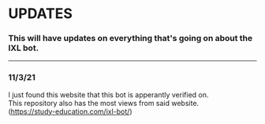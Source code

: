 # UPDATES
### This will have updates on everything that's going on about the IXL bot.

---

### 11/3/21
I just found this website that this bot is apperantly verified on.
<br>This repository also has the most views from said website.
<br>(https://study-education.com/ixl-bot/)
